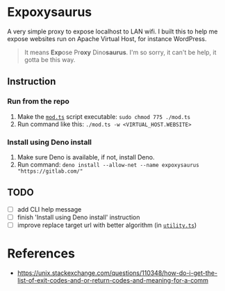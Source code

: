 # Expoxysaurus

A very simple proxy to expose localhost to LAN wifi. I built this to help me expose websites run on Apache Virtual Host, for instance WordPress.

> It means **Exp**ose Pr**oxy** Dino**saurus**. I'm so sorry, it can't be help, it gotta be this way.


## Instruction

### Run from the repo

1. Make the [`mod.ts`](/mod.ts) script executable: `sudo chmod 775 ./mod.ts`
2. Run command like this: `./mod.ts -w <VIRTUAL_HOST.WEBSITE>`

### Install using Deno install

1. Make sure Deno is available, if not, install Deno.
2. Run command: `deno install --allow-net --name expoxysaurus "https://gitlab.com/"`


## TODO

- [ ] add CLI help message
- [ ] finish 'Install using Deno install' instruction
- [ ] improve replace target url with better algorithm (in [`utility.ts`](/src/utility.ts))

# References

- https://unix.stackexchange.com/questions/110348/how-do-i-get-the-list-of-exit-codes-and-or-return-codes-and-meaning-for-a-comm
